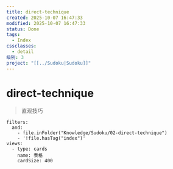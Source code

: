```yaml
---
title: direct-technique
created: 2025-10-07 16:47:33
modified: 2025-10-07 16:47:33
status: Done
tags:
  - Index
cssclasses:
  - detail
级别: 3
project: "[[../Sudoku|Sudoku]]"
---
```


# direct-technique

> 直观技巧

```base
filters:
  and:
    - file.inFolder("Knowledge/Sudoku/02-direct-technique")
    - '!file.hasTag("index")'
views:
  - type: cards
    name: 表格
    cardSize: 400
```